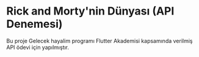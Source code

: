 # Rick and Morty'nin Dünyası (API Denemesi)

Bu proje Gelecek hayalim programı Flutter Akademisi kapsamında verilmiş API ödevi için yapılmıştır.